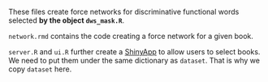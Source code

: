 These files create force networks for discriminative functional words selected **by the object `dws_mask.R`**. 

`network.rmd` contains the code creating a force network for a given book.

`server.R` and `ui.R` further create a [ShinyApp](https://kirin.shinyapps.io/network/) to allow users to select books. We need to put them under the same dictionary as `dataset`. That is why we copy `dataset` here.

